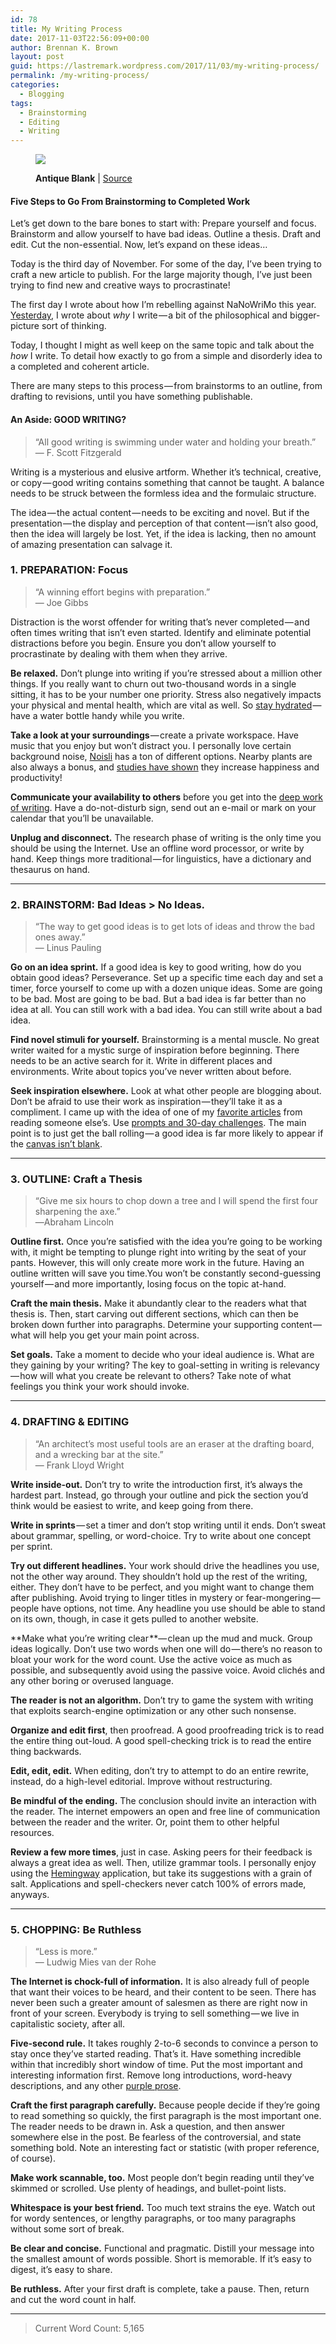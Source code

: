 ```yaml
---
id: 78
title: My Writing Process
date: 2017-11-03T22:56:09+00:00
author: Brennan K. Brown
layout: post
guid: https://lastremark.wordpress.com/2017/11/03/my-writing-process/
permalink: /my-writing-process/
categories:
  - Blogging
tags:
  - Brainstorming
  - Editing
  - Writing
---
```

<figure class="wp-caption"> 

<img data-width="3000" data-height="2250" src="https://cdn-images-1.medium.com/max/2560/1*xdeHxfY_NPhNrbAi6OunKw.jpeg" /> <figcaption class="wp-caption-text">**Antique Blank** | <a href="https://www.pexels.com/photo/antique-blank-camera-classic-269810/" target="_blank" rel="noopener noreferrer">Source</a></figcaption></figure> 

#### Five Steps to Go From Brainstorming to Completed Work

<span>L</span>et’s get down to the bare bones to start with: Prepare yourself and focus. Brainstorm and allow yourself to have bad ideas. Outline a thesis. Draft and edit. Cut the non-essential. Now, let’s expand on these ideas…

Today is the third day of November. For some of the day, I’ve been trying to craft a new article to publish. For the large majority though, I’ve just been trying to find new and creative ways to procrastinate!

The first day I wrote about how I’m rebelling against NaNoWriMo this year. <a href="https://medium.com/@brennanbrown/why-i-write-e425cdda0e10" target="_blank" rel="noopener noreferrer">Yesterday</a>, I wrote about _why_ I write — a bit of the philosophical and bigger-picture sort of thinking.

Today, I thought I might as well keep on the same topic and talk about the _how_ I write. To detail how exactly to go from a simple and disorderly idea to a completed and coherent article.

There are many steps to this process — from brainstorms to an outline, from drafting to revisions, until you have something publishable.

#### An Aside: GOOD WRITING?

> “All good writing is swimming under water and holding your breath.”   
> — F. Scott Fitzgerald

Writing is a mysterious and elusive artform. Whether it’s technical, creative, or copy — good writing contains something that cannot be taught. A balance needs to be struck between the formless idea and the formulaic structure.

The idea — the actual content — needs to be exciting and novel. But if the presentation — the display and perception of that content — isn’t also good, then the idea will largely be lost. Yet, if the idea is lacking, then no amount of amazing presentation can salvage it.

### 1. PREPARATION: Focus

> “A winning effort begins with preparation.”   
> — Joe Gibbs

<span>D</span>istraction is the worst offender for writing that’s never completed — and often times writing that isn’t even started. Identify and eliminate potential distractions before you begin. Ensure you don’t allow yourself to procrastinate by dealing with them when they arrive.

**Be relaxed.** Don’t plunge into writing if you’re stressed about a million other things. If you really want to churn out two-thousand words in a single sitting, it has to be your number one priority. Stress also negatively impacts your physical and mental health, which are vital as well. So <a href="https://familydoctor.org/hydration-why-its-so-important/" target="_blank" rel="noopener noreferrer">stay hydrated</a> — have a water bottle handy while you write.

**Take a look at your surroundings** — create a private workspace. Have music that you enjoy but won’t distract you. I personally love certain background noise, <a href="https://www.noisli.com/" target="_blank" rel="noopener noreferrer">Noisli</a> has a ton of different options. Nearby plants are also always a bonus, and <a href="https://www.theguardian.com/money/2014/aug/31/plants-offices-workers-productive-minimalist-employees" target="_blank" rel="noopener noreferrer">studies have shown</a> they increase happiness and productivity!

**Communicate your availability to others** before you get into the <a href="https://blog.evernote.com/blog/2017/02/23/deep-work-matters-distracted-world/" target="_blank" rel="noopener noreferrer">deep work of writing</a>. Have a do-not-disturb sign, send out an e-mail or mark on your calendar that you’ll be unavailable.

**Unplug and disconnect.** The research phase of writing is the only time you should be using the Internet. Use an offline word processor, or write by hand. Keep things more traditional — for linguistics, have a dictionary and thesaurus on hand.

* * *

### 2. BRAINSTORM: Bad Ideas > No Ideas.

> “The way to get good ideas is to get lots of ideas and throw the bad ones away.”  
> — Linus Pauling

**Go on an idea sprint.** If a good idea is key to good writing, how do you obtain good ideas? Perseverance. Set up a specific time each day and set a timer, force yourself to come up with a dozen unique ideas. Some are going to be bad. Most are going to be bad. But a bad idea is far better than no idea at all. You can still work with a bad idea. You can still write about a bad idea.

**Find novel stimuli for yourself.** Brainstorming is a mental muscle. No great writer waited for a mystic surge of inspiration before beginning. There needs to be an active search for it. Write in different places and environments. Write about topics you’ve never written about before.

**Seek inspiration elsewhere.** Look at what other people are blogging about. Don’t be afraid to use their work as inspiration — they’ll take it as a compliment. I came up with the idea of one of my <a href="https://medium.com/@brennanbrown/zen-of-housekeeping-cfd37efb744d" target="_blank" rel="noopener noreferrer">favorite articles</a> from reading someone else’s. Use <a href="https://www.thesitsgirls.com/writing-prompts/" target="_blank" rel="noopener noreferrer">prompts and 30-day challenges</a>. The main point is to just get the ball rolling — a good idea is far more likely to appear if the <a href="https://medium.com/@brennanbrown/the-best-time-to-start-a-new-year-s-resolution-is-right-now-ffdd389fbf01" target="_blank" rel="noopener noreferrer">canvas isn’t blank</a>.

* * *

### 3. OUTLINE: Craft a Thesis

> “Give me six hours to chop down a tree and I will spend the first four sharpening the axe.”   
> ―Abraham Lincoln

**Outline first.** Once you’re satisfied with the idea you’re going to be working with, it might be tempting to plunge right into writing by the seat of your pants. However, this will only create more work in the future. Having an outline written will save you time.You won’t be constantly second-guessing yourself — and more importantly, losing focus on the topic at-hand.

**Craft the main thesis.** Make it abundantly clear to the readers what that thesis is. Then, start carving out different sections, which can then be broken down further into paragraphs. Determine your supporting content — what will help you get your main point across.

**Set goals.** Take a moment to decide who your ideal audience is. What are they gaining by your writing? The key to goal-setting in writing is relevancy — how will what you create be relevant to others? Take note of what feelings you think your work should invoke.

* * *

### 4. DRAFTING & EDITING

> “An architect’s most useful tools are an eraser at the drafting board, and a wrecking bar at the site.”   
> — Frank Lloyd Wright

**Write inside-out.** Don’t try to write the introduction first, it’s always the hardest part. Instead, go through your outline and pick the section you’d think would be easiest to write, and keep going from there.

**Write in sprints** — set a timer and don’t stop writing until it ends. Don’t sweat about grammar, spelling, or word-choice. Try to write about one concept per sprint.

**Try out different headlines.** Your work should drive the headlines you use, not the other way around. They shouldn’t hold up the rest of the writing, either. They don’t have to be perfect, and you might want to change them after publishing. Avoid trying to linger titles in mystery or fear-mongering — people have options, not time. Any headline you use should be able to stand on its own, though, in case it gets pulled to another website.

**Make what you’re writing clear **— clean up the mud and muck. Group ideas logically. Don’t use two words when one will do — there’s no reason to bloat your work for the word count. Use the active voice as much as possible, and subsequently avoid using the passive voice. Avoid clichés and any other boring or overused language.

**The reader is not an algorithm.** Don’t try to game the system with writing that exploits search-engine optimization or any other such nonsense.

**Organize and edit first**, then proofread. A good proofreading trick is to read the entire thing out-loud. A good spell-checking trick is to read the entire thing backwards.

**Edit, edit, edit.** When editing, don’t try to attempt to do an entire rewrite, instead, do a high-level editorial. Improve without restructuring.

**Be mindful of the ending.** The conclusion should invite an interaction with the reader. The internet empowers an open and free line of communication between the reader and the writer. Or, point them to other helpful resources.

**Review a few more times**, just in case. Asking peers for their feedback is always a great idea as well. Then, utilize grammar tools. I personally enjoy using the <a href="http://www.hemingwayapp.com/" target="_blank" rel="noopener noreferrer">Hemingway</a> application, but take its suggestions with a grain of salt. Applications and spell-checkers never catch 100% of errors made, anyways.

* * *

### 5. CHOPPING: Be Ruthless

> “Less is more.”   
> — Ludwig Mies van der Rohe

**The Internet is chock-full of information.** It is also already full of people that want their voices to be heard, and their content to be seen. There has never been such a greater amount of salesmen as there are right now in front of your screen. Everybody is trying to sell something — we live in capitalistic society, after all.

**Five-second rule.** It takes roughly 2-to-6 seconds to convince a person to stay once they’ve started reading. That’s it. Have something incredible within that incredibly short window of time. Put the most important and interesting information first. Remove long introductions, word-heavy descriptions, and any other <a href="http://thewritepractice.com/purple-prose/" target="_blank" rel="noopener noreferrer">purple prose</a>.

**Craft the first paragraph carefully.** Because people decide if they’re going to read something so quickly, the first paragraph is the most important one. The reader needs to be drawn in. Ask a question, and then answer somewhere else in the post. Be fearless of the controversial, and state something bold. Note an interesting fact or statistic (with proper reference, of course).

**Make work scannable, too.** Most people don’t begin reading until they’ve skimmed or scrolled. Use plenty of headings, and bullet-point lists.

**Whitespace is your best friend.** Too much text strains the eye. Watch out for wordy sentences, or lengthy paragraphs, or too many paragraphs without some sort of break.

**Be clear and concise.** Functional and pragmatic. Distill your message into the smallest amount of words possible. Short is memorable. If it’s easy to digest, it’s easy to share.

**Be ruthless.** After your first draft is complete, take a pause. Then, return and cut the word count in half.

* * *

> Current Word Count: 5,165